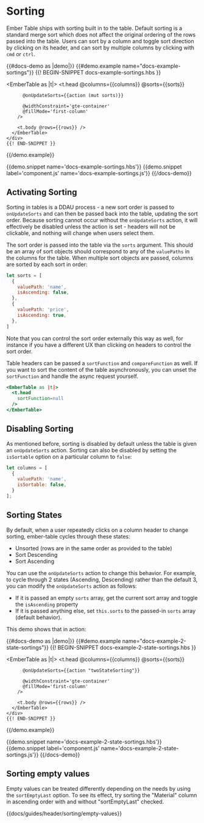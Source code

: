 # Sorting

Ember Table ships with sorting built in to the table. Default sorting is a
standard merge sort which does not affect the original ordering of the rows
passed into the table. Users can sort by a column and toggle sort direction by
clicking on its header, and can sort by multiple columns by clicking with `cmd`
or `ctrl`.

{{#docs-demo as |demo|}}
  {{#demo.example name="docs-example-sortings"}}
    {{! BEGIN-SNIPPET docs-example-sortings.hbs }}
    <div class="demo-container">
      <EmberTable as |t|>
        <t.head
          @columns={{columns}}
          @sorts={{sorts}}

          @onUpdateSorts={{action (mut sorts)}}

          @widthConstraint='gte-container'
          @fillMode='first-column'
        />

        <t.body @rows={{rows}} />
      </EmberTable>
    </div>
    {{! END-SNIPPET }}
  {{/demo.example}}

  {{demo.snippet name='docs-example-sortings.hbs'}}
  {{demo.snippet label='component.js' name='docs-example-sortings.js'}}
{{/docs-demo}}

## Activating Sorting

Sorting in tables is a DDAU process - a new sort order is passed to
`onUpdateSorts` and can then be passed back into the table, updating the sort
order. Because sorting cannot occur without the `onUpdateSorts` action, it will
effectively be disabled unless the action is set - headers will not be
clickable, and nothing will change when users select them.

The sort order is passed into the table via the `sorts` argument. This should be
an array of sort objects should correspond to any of the `valuePaths` in the
columns for the table. When multiple sort objects are passed, columns are sorted
by each sort in order:

```js
let sorts = [
  {
    valuePath: 'name',
    isAscending: false,
  },
  {
    valuePath: 'price',
    isAscending: true,
  },
]
```

Note that you can control the sort order externally this way as well, for
instance if you have a different UX than clicking on headers to control the sort
order.

Table headers can be passed a `sortFunction` and `compareFunction` as well. If
you want to sort the content of the table asynchronously, you can unset the
`sortFunction` and handle the async request yourself.

```hbs
<EmberTable as |t|>
  <t.head
    sortFunction=null
  />
</EmberTable>
```

## Disabling Sorting

As mentioned before, sorting is disabled by default unless the table is given an
`onUpdateSorts` action. Sorting can also be disabled by setting the `isSortable`
option on a particular column to `false`:

```js
let columns = [
  {
    valuePath: 'name',
    isSortable: false,
  }
];
```

## Sorting States

By default, when a user repeatedly clicks on a column header to change sorting, ember-table
cycles through these states:

  * Unsorted (rows are in the same order as provided to the table)
  * Sort Descending
  * Sort Ascending

You can use the `onUpdateSorts` action to change this behavior. For example, to cycle through 2 states
(Ascending, Descending) rather than the default 3, you can modify the `onUpdateSorts` action as follows:
  * If it is passed an empty `sorts` array, get the current sort array and toggle the `isAscending` property
  * If it is passed anything else, set `this.sorts` to the passed-in `sorts` array (default behavior).

This demo shows that in action:

{{#docs-demo as |demo|}}
  {{#demo.example name="docs-example-2-state-sortings"}}
    {{! BEGIN-SNIPPET docs-example-2-state-sortings.hbs }}
    <div class="demo-container" data-test-demo="docs-example-2-state-sortings">
      <EmberTable as |t|>
        <t.head
          @columns={{columns}}
          @sorts={{sorts}}

          @onUpdateSorts={{action "twoStateSorting"}}

          @widthConstraint='gte-container'
          @fillMode='first-column'
        />

        <t.body @rows={{rows}} />
      </EmberTable>
    </div>
    {{! END-SNIPPET }}
  {{/demo.example}}

  {{demo.snippet name='docs-example-2-state-sortings.hbs'}}
  {{demo.snippet label='component.js' name='docs-example-2-state-sortings.js'}}
{{/docs-demo}}

## Sorting empty values

Empty values can be treated differently depending on the needs by using the `sortEmptyLast` option.
To see its effect, try sorting the "Material" column in ascending order with and without "sortEmptyLast" checked.

{{docs/guides/header/sorting/empty-values}}

